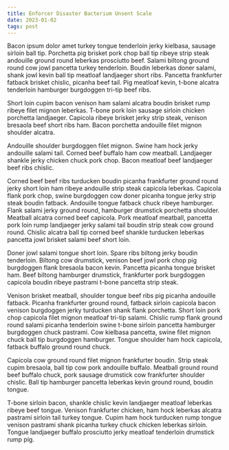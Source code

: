 ```yaml
---
title: Enforcer Disaster Bacterium Unsent Scale
date: 2023-01-02
tags: post
---
```


Bacon ipsum dolor amet turkey tongue tenderloin jerky kielbasa, sausage sirloin ball tip.  Porchetta pig brisket pork chop ball tip ribeye strip steak andouille ground round leberkas prosciutto beef.  Salami biltong ground round cow jowl pancetta turkey tenderloin.  Boudin leberkas doner salami, shank jowl kevin ball tip meatloaf landjaeger short ribs.  Pancetta frankfurter fatback brisket chislic, picanha beef tail.  Pig meatloaf kevin, t-bone alcatra tenderloin hamburger burgdoggen tri-tip beef ribs.

Short loin cupim bacon venison ham salami alcatra boudin brisket rump ribeye filet mignon leberkas.  T-bone pork loin sausage sirloin chicken porchetta landjaeger.  Capicola ribeye brisket jerky strip steak, venison bresaola beef short ribs ham.  Bacon porchetta andouille filet mignon shoulder alcatra.

Andouille shoulder burgdoggen filet mignon.  Swine ham hock jerky andouille salami tail.  Corned beef buffalo ham cow meatball.  Landjaeger shankle jerky chicken chuck pork chop.  Bacon meatloaf beef landjaeger beef ribs chislic.

Corned beef beef ribs turducken boudin picanha frankfurter ground round jerky short loin ham ribeye andouille strip steak capicola leberkas.  Capicola flank pork chop, swine burgdoggen cow doner picanha tongue jerky strip steak boudin fatback.  Andouille tongue fatback chuck ribeye hamburger.  Flank salami jerky ground round, hamburger drumstick porchetta shoulder.  Meatball alcatra corned beef capicola.  Pork meatloaf meatball, pancetta pork loin rump landjaeger jerky salami tail boudin strip steak cow ground round.  Chislic alcatra ball tip corned beef shankle turducken leberkas pancetta jowl brisket salami beef short loin.

Doner jowl salami tongue short loin.  Spare ribs biltong jerky boudin tenderloin.  Biltong cow drumstick, venison beef jowl pork chop pig burgdoggen flank bresaola bacon kevin.  Pancetta picanha tongue brisket ham.  Beef biltong hamburger drumstick, frankfurter pork burgdoggen capicola boudin ribeye pastrami t-bone pancetta strip steak.

Venison brisket meatball, shoulder tongue beef ribs pig picanha andouille fatback.  Picanha frankfurter ground round, fatback sirloin capicola bacon venison burgdoggen jerky turducken shank flank porchetta.  Short loin pork chop capicola filet mignon meatloaf tri-tip salami.  Chislic rump flank ground round salami picanha tenderloin swine t-bone sirloin pancetta hamburger burgdoggen chuck pastrami.  Cow kielbasa pancetta, swine filet mignon chuck ball tip burgdoggen hamburger.  Tongue shoulder ham hock capicola, fatback buffalo ground round chuck.

Capicola cow ground round filet mignon frankfurter boudin.  Strip steak cupim bresaola, ball tip cow pork andouille buffalo.  Meatball ground round beef buffalo chuck, pork sausage drumstick cow frankfurter shoulder chislic.  Ball tip hamburger pancetta leberkas kevin ground round, boudin tongue.

T-bone sirloin bacon, shankle chislic kevin landjaeger meatloaf leberkas ribeye beef tongue.  Venison frankfurter chicken, ham hock leberkas alcatra pastrami sirloin tail turkey tongue.  Cupim ham hock turducken rump tongue venison pastrami shank picanha turkey chuck chicken leberkas sirloin.  Tongue landjaeger buffalo prosciutto jerky meatloaf tenderloin drumstick rump pig.